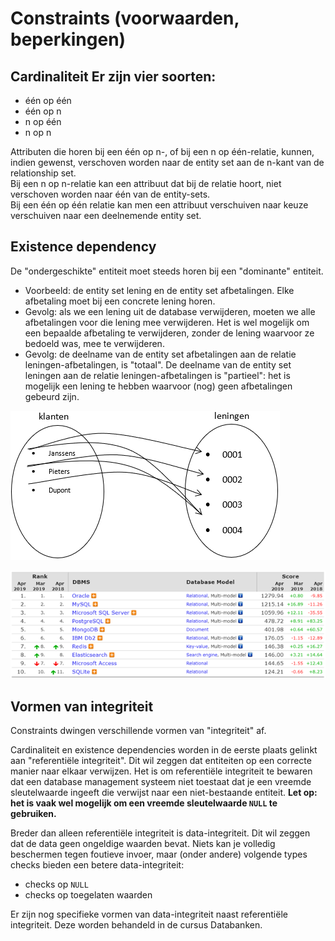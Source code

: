 # Constraints \(voorwaarden, beperkingen\)

## Cardinaliteit Er zijn vier soorten:

* één op één
* één op n
* n op één
* n op n

Attributen die horen bij een één op n-, of bij een n op één-relatie, kunnen, indien gewenst, verschoven worden naar de entity set aan de n-kant van de relationship set.  
Bij een n op n-relatie kan een attribuut dat bij de relatie hoort, niet verschoven worden naar één van de entity-sets.  
Bij een één op één relatie kan men een attribuut verschuiven naar keuze verschuiven naar een deelnemende entity set.

## Existence dependency

De "ondergeschikte" entiteit moet steeds horen bij een "dominante" entiteit.

* Voorbeeld: de entity set lening en de entity set afbetalingen. Elke afbetaling moet bij een concrete lening horen.
* Gevolg: als we een lening uit de database verwijderen, moeten we alle afbetalingen voor die lening mee verwijderen. Het is wel mogelijk om een bepaalde afbetaling te verwijderen, zonder de lening waarvoor ze bedoeld was, mee te verwijderen.
* Gevolg: de deelname van de entity set afbetalingen aan de relatie leningen-afbetalingen, is "totaal". De deelname van de entity set leningen aan de relatie leningen-afbetalingen is "partieel": het is mogelijk een lening te hebben waarvoor \(nog\) geen afbetalingen gebeurd zijn.

![](../../.gitbook/assets/image%20%2824%29.png)

![](../../.gitbook/assets/image%20%2825%29.png)

## Vormen van integriteit

Constraints dwingen verschillende vormen van "integriteit" af.

Cardinaliteit en existence dependencies worden in de eerste plaats gelinkt aan "referentiële integriteit". Dit wil zeggen dat entiteiten op een correcte manier naar elkaar verwijzen. Het is om referentiële integriteit te bewaren dat een database management systeem niet toestaat dat je een vreemde sleutelwaarde ingeeft die verwijst naar een niet-bestaande entiteit. **Let op: het is vaak wel mogelijk om een vreemde sleutelwaarde `NULL` te gebruiken.**

Breder dan alleen referentiële integriteit is data-integriteit. Dit wil zeggen dat de data geen ongeldige waarden bevat. Niets kan je volledig beschermen tegen foutieve invoer, maar \(onder andere\) volgende types checks bieden een betere data-integriteit:

* checks op `NULL`
* checks op toegelaten waarden

Er zijn nog specifieke vormen van data-integriteit naast referentiële integriteit. Deze worden behandeld in de cursus Databanken.


